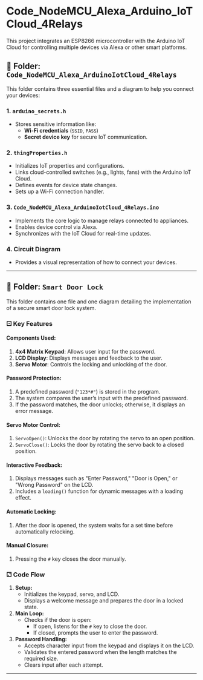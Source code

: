 # Code_NodeMCU_Alexa_Arduino_IoTCloud_4Relays

This project integrates an ESP8266 microcontroller with the Arduino IoT Cloud for controlling multiple devices via Alexa or other smart platforms.

## 🔶 Folder: `Code_NodeMCU_Alexa_ArduinoIotCloud_4Relays`
This folder contains three essential files and a diagram to help you connect your devices:

### 1. `arduino_secrets.h`
- Stores sensitive information like:
  - **Wi-Fi credentials** (`SSID`, `PASS`)
  - **Secret device key** for secure IoT communication.

### 2. `thingProperties.h`
- Initializes IoT properties and configurations.
- Links cloud-controlled switches (e.g., lights, fans) with the Arduino IoT Cloud.
- Defines events for device state changes.
- Sets up a Wi-Fi connection handler.

### 3. `Code_NodeMCU_Alexa_ArduinoIotCloud_4Relays.ino`
- Implements the core logic to manage relays connected to appliances.
- Enables device control via Alexa.
- Synchronizes with the IoT Cloud for real-time updates.

### 4. Circuit Diagram
- Provides a visual representation of how to connect your devices.

---

## 🔷 Folder: `Smart Door Lock`
This folder contains one file and one diagram detailing the implementation of a secure smart door lock system.

### ⚀ Key Features
#### Components Used:
1. **4x4 Matrix Keypad**: Allows user input for the password.
2. **LCD Display**: Displays messages and feedback to the user.
3. **Servo Motor**: Controls the locking and unlocking of the door.

#### Password Protection:
1. A predefined password (`"123*#"`) is stored in the program.
2. The system compares the user’s input with the predefined password.
3. If the password matches, the door unlocks; otherwise, it displays an error message.

#### Servo Motor Control:
1. `ServoOpen()`: Unlocks the door by rotating the servo to an open position.
2. `ServoClose()`: Locks the door by rotating the servo back to a closed position.

#### Interactive Feedback:
1. Displays messages such as "Enter Password," "Door is Open," or "Wrong Password" on the LCD.
2. Includes a `loading()` function for dynamic messages with a loading effect.

#### Automatic Locking:
1. After the door is opened, the system waits for a set time before automatically relocking.

#### Manual Closure:
1. Pressing the `#` key closes the door manually.

### ⚁ Code Flow
1. **Setup:**
   - Initializes the keypad, servo, and LCD.
   - Displays a welcome message and prepares the door in a locked state.
2. **Main Loop:**
   - Checks if the door is open:
     - If open, listens for the `#` key to close the door.
     - If closed, prompts the user to enter the password.
3. **Password Handling:**
   - Accepts character input from the keypad and displays it on the LCD.
   - Validates the entered password when the length matches the required size.
   - Clears input after each attempt.

---
